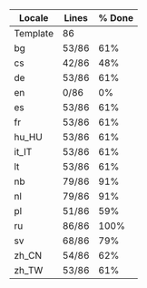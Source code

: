|  Locale  |  Lines  | % Done|
|----------|---------|-------|
| Template |      86 |       |
| bg       |   53/86 |   61% |
| cs       |   42/86 |   48% |
| de       |   53/86 |   61% |
| en       |    0/86 |    0% |
| es       |   53/86 |   61% |
| fr       |   53/86 |   61% |
| hu_HU    |   53/86 |   61% |
| it_IT    |   53/86 |   61% |
| lt       |   53/86 |   61% |
| nb       |   79/86 |   91% |
| nl       |   79/86 |   91% |
| pl       |   51/86 |   59% |
| ru       |   86/86 |  100% |
| sv       |   68/86 |   79% |
| zh_CN    |   54/86 |   62% |
| zh_TW    |   53/86 |   61% |
